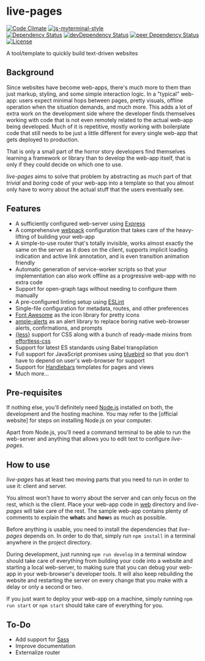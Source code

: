 # live-pages

[![Code Climate](https://codeclimate.com/github/team-fluxion/live-pages.png)](https://codeclimate.com/github/team-fluxion/live-pages)
[![js-myterminal-style](https://img.shields.io/badge/code%20style-myterminal-blue.svg)](https://www.npmjs.com/package/eslint-config/myterminal)  
[![Dependency Status](https://david-dm.org/team-fluxion/live-pages.svg)](https://david-dm.org/team-fluxion/live-pages)
[![devDependency Status](https://david-dm.org/team-fluxion/live-pages/dev-status.svg)](https://david-dm.org/team-fluxion/live-pages#info=devDependencies)
[![peer Dependency Status](https://david-dm.org/team-fluxion/live-pages/peer-status.svg)](https://david-dm.org/team-fluxion/live-pages#info=peerDependencies)  
[![License](https://img.shields.io/github/license/team-fluxion/live-pages.svg)](https://opensource.org/licenses/MIT)

A tool/template to quickly build text-driven websites

## Background

Since websites have become web-apps, there's much more to them than just markup, styling, and some simple interaction logic. In a "typical" web-app: users expect minimal hops between pages, pretty visuals, offline operation when the situation demands, and much more. This adds a lot of extra work on the development side where the developer finds themselves working with code that is not even remotely related to the actual web-app being developed. Much of it is repetitive, mostly working with boilerplate code that still needs to be just a little different for every single web-app that gets deployed to production.

That is only a small part of the horror story developers find themselves learning a framework or library than to develop the web-app itself, that is only if they could decide on which one to use.

*live-pages* aims to solve that problem by abstracting as much part of that *trivial* and *boring* code of your web-app into a template so that you almost only have to worry about the actual stuff that the users eventually see.

## Features

* A sufficiently configured web-server using [Express](https://expressjs.com)
* A comprehensive [webpack](https://webpack.js.org) configuration that takes care of the heavy-lifting of building your web-app
* A simple-to-use router that's totally invisible, works almost exactly the same on the server as it does on the client, supports implicit loading indication and active link annotation, and is even transition animation friendly
* Automatic generation of service-worker scripts so that your implementation can also work offline as a progressive web-app with no extra code
* Support for open-graph tags without needing to configure them manually
* A pre-configured linting setup using [ESLint](https://eslint.org)
* Single-file configuration for metadata, routes, and other preferences
* [Font Awesome](https://fontawesome.com) as the icon library for pretty icons
* [ample-alerts](https://npmjs.com/package/ample-alerts) as an alert library to replace boring native web-browser alerts, confirmations, and prompts
* [{less}](http://lesscss.org) support for CSS along with a bunch of ready-made mixins from [effortless-css](https://www.npmjs.com/package/effortless-css)
* Support for latest ES standards using Babel transpilation
* Full support for JavaScript promises using [bluebird](https://www.npmjs.com/package/bluebird) so that you don't have to depend on user's web-browser for support
* Support for [Handlebars](https://handlebarsjs.com) templates for pages and views
* Much more...

## Pre-requisites

If nothing else, you'll definitely need [Node.js](https://nodejs.org) installed on both, the development and the hosting machine. You may refer to the [official website] for steps on installing Node.js on your computer.

Apart from Node.js, you'll need a command terminal to be able to run the web-server and anything that allows you to edit text to configure *live-pages*.

## How to use

*live-pages* has at least two moving parts that you need to run in order to use it: client and server.

You almost won't have to worry about the server and can only focus on the rest, which is the client. Place your web-app code in [web](web) directory and *live-pages* will take care of the rest. The sample web-app contains plenty of comments to explain the **what**s and **how**s as much as possible.

Before anything is usable, you need to install the dependencies that *live-pages* depends on. In order to do that, simply run `npm install` in a terminal anywhere in the project directory.

During development, just running `npm run develop` in a terminal window should take care of everything from building your code into a website and starting a local web-server, to making sure that you can debug your web-app in your web-browser's developer tools. It will also keep rebuilding the website and restarting the server on every change that you make with a delay or only a second or two.

If you just want to deploy your web-app on a machine, simply running `npm run start` or `npm start` should take care of everything for you.

## To-Do

* Add support for [Sass](https://sass-lang.com)
* Improve documentation
* Externalize router
